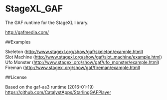 StageXL_GAF
===========

The GAF runtime for the StageXL library.

http://gafmedia.com/

##Examples

Skeleton (<http://www.stagexl.org/show/gaf/skeleton/example.html>)  
Slot Machine (<http://www.stagexl.org/show/gaf/slot_machine/example.html>)  
Ufo Monster (<http://www.stagexl.org/show/gaf/ufo_monster/example.html>)  
Fireman (<http://www.stagexl.org/show/gaf/fireman/example.html>)  

##License

Based on the gaf-as3 runtime (2016-01-19)  
<https://github.com/CatalystApps/StarlingGAFPlayer>  
